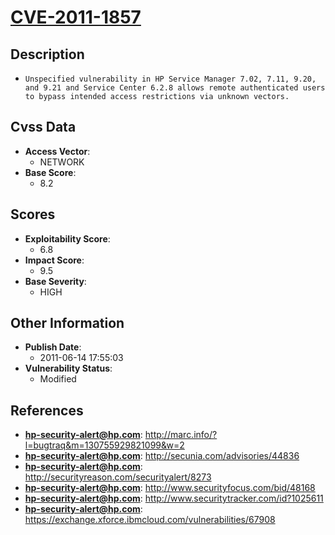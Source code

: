 
# [CVE-2011-1857](https://cve.mitre.org/cgi-bin/cvename.cgi?name=CVE-2011-1857)

## Description

- `Unspecified vulnerability in HP Service Manager 7.02, 7.11, 9.20, and 9.21 and Service Center 6.2.8 allows remote authenticated users to bypass intended access restrictions via unknown vectors.`

## Cvss Data

- **Access Vector**:
  - NETWORK
- **Base Score**:
  - 8.2

## Scores

- **Exploitability Score**:
  - 6.8
- **Impact Score**:
  - 9.5
- **Base Severity**:
  - HIGH

## Other Information

- **Publish Date**:
  - 2011-06-14 17:55:03
- **Vulnerability Status**:
  - Modified

## References

- **hp-security-alert@hp.com**: http://marc.info/?l=bugtraq&m=130755929821099&w=2
- **hp-security-alert@hp.com**: http://secunia.com/advisories/44836
- **hp-security-alert@hp.com**: http://securityreason.com/securityalert/8273
- **hp-security-alert@hp.com**: http://www.securityfocus.com/bid/48168
- **hp-security-alert@hp.com**: http://www.securitytracker.com/id?1025611
- **hp-security-alert@hp.com**: https://exchange.xforce.ibmcloud.com/vulnerabilities/67908
